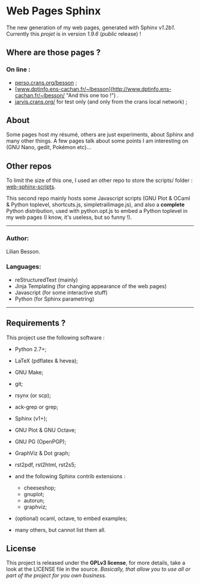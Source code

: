 Web Pages Sphinx
================

The new generation of my web pages, generated with Sphinx v*1.2b1*.
Currently this *projet* is in version *1.9.6* (*public* release) !

Where are those pages ?
-----------------------

### On line :
 * [perso.crans.org/besson](<http://perso.crans.org/besson/> "Check this one !") ;
 * [www.dptinfo.ens-cachan.fr/~lbesson](<http://www.dptinfo.ens-cachan.fr/~lbesson/> "And this one too !") .
 * [jarvis.crans.org/](<http://jarvis.crans.org/> "On my own machine") for test only (and only from the crans local network) ;

About
-----

Some pages host my résumé, others are just experiments, about Sphinx and many other things.
A few pages talk about some points I am interesting on (GNU Nano, gedit, Pokémon etc)...

Other repos
-----------

To limit the size of this one, I used an other repo to store
the scripts/ folder : [web-sphinx-scripts](<https://bitbucket.org/lbesson/web-sphinx-scripts/> "Hehe").

This second repo mainly hosts some Javascript scripts 
(GNU Plot & OCaml & Python toplevel, shortcuts.js, simpletrailimage.js), 
and also a **complete** Python distribution, 
used with python.opt.js to embed a Python toplevel in my web pages (I know, it's useless, but so funny !).

----

### Author:
Lilian Besson.

### Languages:
 * reStructuredText (mainly)
 * Jinja Templating (for changing appearance of the web pages)
 * Javascript (for some interactive stuff)
 * Python (for Sphinx parametring)

----

Requirements ?
--------------

This project use the following software :

 * Python 2.7+;
 * LaTeX (pdflatex & hevea);
 * GNU Make;
 * git;
 * rsynx (or scp);
 * ack-grep or grep;
 * Sphinx (v1+);
 * GNU Plot & GNU Octave;
 * GNU PG (OpenPGP);
 * GraphViz & Dot graph;
 * rst2pdf, rst2html, rst2s5;
 * and the following Sphinx contrib extensions :

    * cheeseshop;
    * gnuplot;
    * autorun;
    * graphviz;

 * (optional) ocaml, octave, to embed examples;
 * many others, but cannot list them all.

License
-------

This project is released under the **GPLv3 license**, for more details,
take a look at the LICENSE file in the source.
*Basically, that allow you to use all or part of the project for you own business.*
